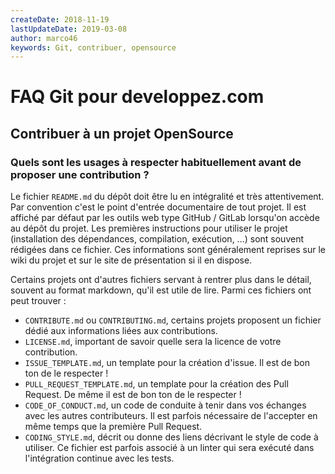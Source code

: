 ```yaml
---
createDate: 2018-11-19
lastUpdateDate: 2019-03-08
author: marco46
keywords: Git, contribuer, opensource
---
```


# FAQ Git pour developpez.com

## Contribuer à un projet OpenSource

### Quels sont les usages à respecter habituellement avant de proposer une contribution ?

Le fichier `README.md` du dépôt doit être lu en intégralité et très attentivement. Par convention c'est le point d'entrée documentaire de tout projet.
Il est affiché par défaut par les outils web type GitHub / GitLab lorsqu'on accède au dépôt du projet.
Les premières instructions pour utiliser le projet (installation des dépendances, compilation, exécution, ...) sont souvent rédigées dans ce fichier.
Ces informations sont généralement reprises sur le wiki du projet et sur le site de présentation si il en dispose.

Certains projets ont d'autres fichiers servant à rentrer plus dans le détail, souvent au format markdown, qu'il est utile de lire.
Parmi ces fichiers ont peut trouver :

- `CONTRIBUTE.md` ou `CONTRIBUTING.md`, certains projets proposent un fichier dédié aux informations liées aux contributions.
- `LICENSE.md`, important de savoir quelle sera la licence de votre contribution.
- `ISSUE_TEMPLATE.md`, un template pour la création d'issue. Il est de bon ton de le respecter !
- `PULL_REQUEST_TEMPLATE.md`, un template pour la création des Pull Request. De même il est de bon ton de le respecter !
- `CODE_OF_CONDUCT.md`, un code de conduite à tenir dans vos échanges avec les autres contributeurs. Il est parfois nécessaire de l'accepter en même temps que la première Pull Request.
- `CODING_STYLE.md`, décrit ou donne des liens décrivant le style de code à utiliser. Ce fichier est parfois associé à un linter qui sera exécuté dans l'intégration continue avec les tests.
